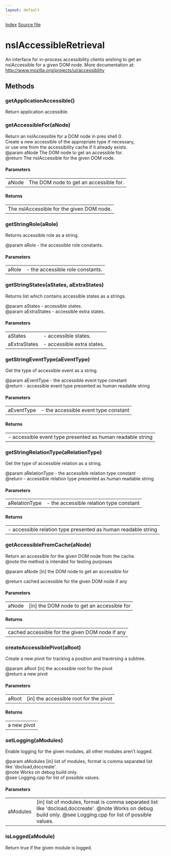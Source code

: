 ```yaml
---
layout: default
---
```

<div id='links'><a href="../index.html">Index</a>
<a href="http://dxr.mozilla.org/mozilla-central/source/accessible/interfaces/nsIAccessibleRetrieval.idl">Source file</a>
</div>

# nsIAccessibleRetrieval #
  
An interface for in-process accessibility clients wishing to get an  
nsIAccessible for a given DOM node.  More documentation at:  
  http://www.mozilla.org/projects/ui/accessibility  
  

## Methods ##

### getApplicationAccessible() ###
  
Return application accessible.  
  

### getAccessibleFor(aNode) ###
  
Return an nsIAccessible for a DOM node in pres shell 0.  
Create a new accessible of the appropriate type if necessary,  
or use one from the accessibility cache if it already exists.  
@param aNode The DOM node to get an accessible for.  
@return The nsIAccessible for the given DOM node.  
  

#### Parameters ####

<table>

<tr>
<td>aNode</td>
<td>The DOM node to get an accessible for.  
</td>
</tr>

</table>

#### Returns ####

<table>

<tr>
<td>The nsIAccessible for the given DOM node.  
</td>
</tr>

</table>

### getStringRole(aRole) ###
  
Returns accessible role as a string.  
  
@param aRole - the accessible role constants.  
  

#### Parameters ####

<table>

<tr>
<td>aRole</td>
<td>- the accessible role constants.  
</td>
</tr>

</table>

### getStringStates(aStates, aExtraStates) ###
  
Returns list which contains accessible states as a strings.  
  
@param aStates - accessible states.  
@param aExtraStates - accessible extra states.  
  

#### Parameters ####

<table>

<tr>
<td>aStates</td>
<td>- accessible states.  
</td>
</tr>

<tr>
<td>aExtraStates</td>
<td>- accessible extra states.  
</td>
</tr>

</table>

### getStringEventType(aEventType) ###
  
Get the type of accessible event as a string.  
  
@param aEventType - the accessible event type constant  
@return - accessible event type presented as human readable string  
  

#### Parameters ####

<table>

<tr>
<td>aEventType</td>
<td>- the accessible event type constant  
</td>
</tr>

</table>

#### Returns ####

<table>

<tr>
<td>- accessible event type presented as human readable string  
</td>
</tr>

</table>

### getStringRelationType(aRelationType) ###
  
Get the type of accessible relation as a string.  
  
@param aRelationType - the accessible relation type constant  
@return - accessible relation type presented as human readable string  
  

#### Parameters ####

<table>

<tr>
<td>aRelationType</td>
<td>- the accessible relation type constant  
</td>
</tr>

</table>

#### Returns ####

<table>

<tr>
<td>- accessible relation type presented as human readable string  
</td>
</tr>

</table>

### getAccessibleFromCache(aNode) ###
  
Return an accessible for the given DOM node from the cache.  
@note  the method is intended for testing purposes  
  
@param aNode  [in] the DOM node to get an accessible for  
  
@return       cached accessible for the given DOM node if any  
  

#### Parameters ####

<table>

<tr>
<td>aNode</td>
<td>[in] the DOM node to get an accessible for  
</td>
</tr>

</table>

#### Returns ####

<table>

<tr>
<td>cached accessible for the given DOM node if any  
</td>
</tr>

</table>

### createAccessiblePivot(aRoot) ###
  
Create a new pivot for tracking a position and traversing a subtree.  
  
@param aRoot [in] the accessible root for the pivot  
@return a new pivot  
  

#### Parameters ####

<table>

<tr>
<td>aRoot</td>
<td>[in] the accessible root for the pivot  
</td>
</tr>

</table>

#### Returns ####

<table>

<tr>
<td>a new pivot  
</td>
</tr>

</table>

### setLogging(aModules) ###
  
Enable logging for the given modules, all other modules aren't logged.  
  
@param aModules [in] list of modules, format is comma separated list  
                     like 'docload,doccreate'.  
@note Works on debug build only.  
@see Logging.cpp for list of possible values.  
  

#### Parameters ####

<table>

<tr>
<td>aModules</td>
<td>[in] list of modules, format is comma separated list  
                     like 'docload,doccreate'.  
@note Works on debug build only.  
@see Logging.cpp for list of possible values.  
</td>
</tr>

</table>

### isLogged(aModule) ###
  
Return true if the given module is logged.  
  

